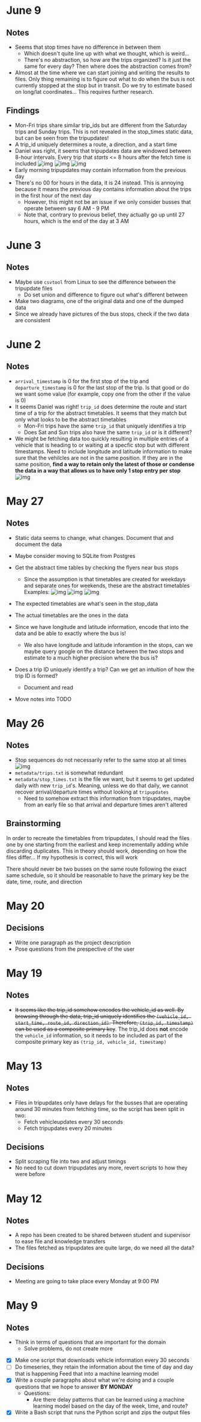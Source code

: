 # June 9

## Notes
- Seems that stop times have no difference in between them
    - Which doesn't quite line up with what we thought, which is weird...
    - There's no abstraction, so how are the trips organized? Is it just
    the same for every day? Then where does the abstraction comes from?
- Almost at the time where we can start joining and writing the results to
files. Only thing remaining is to figure out what to do when the bus is not
currently stopped at the stop but in transit. Do we try to estimate based on
long/lat coordinates... This requires further research.

## Findings
- Mon-Fri trips share similar trip_ids but are different from the Saturday
trips and Sunday trips. This is not revealed in the stop_times static data,
but can be seen from the tripupdates!
- A trip_id uniquely determines a route, a direction, and a start time
- Daniel was right, it seems that tripupdates data are windowed between
8-hour intervals. Every trip that *starts* <= 8 hours after the fetch time
is included
![img](images/tripupdates_window1.png)
![img](images/tripupdates_window2.png)
![img](images/tripupdates_window3.png)
- Early morning tripupdates may contain information from the previous day
- There's no 00 for hours in the data, it is 24 instead. This is annoying
because it means the previous day contains information about the trips
in the first hour of the next day
    - However, this might not be an issue if we only consider busses that
    operate between say 6 AM - 9 PM
    - Note that, contrary to previous belief, they actually go up until
    27 hours, which is the end of the day at 3 AM

# June 3

## Notes
- Maybe use `csvtool` from Linux to see the difference between the
tripupdate files
    - Do set union and difference to figure out what's different between
- Make two diagrams, one of the original data and one of the dumped data
- Since we already have pictures of the bus stops, check if the two
data are consistent

# June 2

## Notes
- `arrival_timestamp` is 0 for the first stop of the trip and
`departure_timestamp` is 0 for the last stop of the trip. Is that good
or do we want some value (for example, copy one from the other if the
value is 0)
- It seems Daniel was right! `trip_id` does determine the route and
start time of a trip for the abstract timetables. It seems that they match
but only what looks to be the abstract timetables
    - Mon-Fri trips have the same `trip_id` that uniquely identifies a trip
    - Does Sat and Sun trips also have the same `trip_id` or is it different?
- We might be fetching data too quickly resulting in multiple entries of
a vehicle that is heading to or waiting at a specfic stop but with different
timestamps. Need to include longitude and latitude information to make sure
that the vehilcles are not in the same position. If they are in the same
position, **find a way to retain only the latest of those or condense** 
**the data in a way that allows us to have only 1 stop entry per stop**
![img](images/bus_repeated_timestamps.png)

# May 27

## Notes
- Static data seems to change, what changes. Document that and document
the data
- Maybe consider moving to SQLite from Postgres
- Get the abstract time tables by checking the flyers near
bus stops
    - Since the assumption is that timetables are created for weekdays
    and separate ones for weekends, these are the abstract timetables
    Examples: ![img](images/bus_trip_planner.jpg)
    ![img](images/bus_trip_planner2.jpg) ![img](images/bus_trip_planner3.jpg)
- The expected timetables are what's seen in the stop_data
- The actual timetables are the ones in the data
- Since we have longitude and latitude information, encode that
into the data and be able to exactly where the bus is!
    - We also have longitude and latitude inforamtion in the stops, can we
    maybe query google on the distance between the two stops and estimate
    to a much higher precision where the bus is?
- Does a trip ID uniquely identify a trip? Can we get an intuition of
how the trip ID is formed?
    - Document and read

- Move notes into TODO


# May 26

## Notes
- Stop sequences do not necessarily refer to the same stop at all times
![img](images/bus7_stops.png)
- `metadata/trips.txt` is somewhat redundant
- `metadata/stop_times.txt` is the file we want, but it seems to get
updated daily with new `trip_id`'s. Meaning, unless we do that daily, we
cannot recover arrival/departure times without looking at `tripupdates`
    - Need to somehow extract this information from tripupdates, maybe
    from an early file so that arrival and departure times aren't altered

## Brainstorming
In order to recreate the timetables from tripupdates, I should read the files
one by one starting from the earliest and keep incrementally adding while
discarding duplicates. This in theory should work, depending on how the files
differ... If my hypothesis is correct, this will work

There should never be two busses on the same route following the exact same
schedule, so it should be reasonable to have the primary key be the date,
time, route, and direction

# May 20

## Decisions
- Write one paragraph as the project description
- Pose questions from the prespective of the user

# May 19

## Notes
- ~~It seems like the trip_id somehow encodes the vehicle_id as well. By
browsing through the data, trip_id uniquely identifies the
`(vehicle_id, start_time, route_id, direction_id)`. Therefore,
`(trip_id, timestamp)` can be used as a composite primary key~~. The trip_id
does **not** encode the `vehicle_id` information, so it needs to be included
as part of the composite primary key as `(trip_id, vehicle_id, timestamp)`

# May 13

## Notes
- Files in tripupdates only have delays for the busses that are operating
around 30 minutes from fetching time, so the script has been split in two:
    - Fetch vehicleupdates every 30 seconds
    - Fetch tripupdates every 20 minutes

## Decisions
- Split scraping file into two and adjust timings
- No need to cut down tripupdates any more, revert scripts to
how they were before

# May 12

## Notes
- A repo has been created to be shared between student and supervisor to ease
file and knowledge transfers
- The files fetched as tripupdates are quite large, do we need all the data?

## Decisions
- Meeting are going to take place every Monday at 9:00 PM

# May 9

## Notes
- Think in terms of questions that are important for the domain
	- Solve problems, do not create more
- [x] Make one script that downloads vehicle information every 30 seconds
- [ ] Do timeseries, they retain the information about the time of
day and day that is happening
Feed that into a machine learning model
- [x] Write a couple paragraphs about what we're doing and a couple
questions that we hope to answer **BY MONDAY**
	- Questions:
		- Are there delay patterns that can be learned using a machine learning
        model based on the day of the week, time, and route?
- [x] Write a Bash script that runs the Python script and zips the output files
